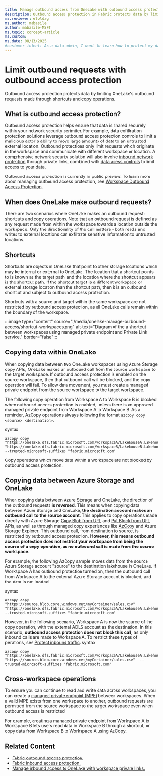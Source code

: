 ```yaml
---
title: Manage outbound access from OneLake with outbound access protection
description: Outbound access protection in Fabric protects data by limiting outbound requests. 
ms.reviewer: eloldag
ms.author: mabasile
author: mabasile-MSFT
ms.topic: concept-article
ms.custom:
ms.date: 08/13/2025
#customer intent: As a data admin, I want to learn how to protect my data by limiting outbound requests. As a data engineer, I want to learn how to work with my data, even when outbound access protection is turned on. 
---
```


# Limit outbound requests with outbound access protection

Outbound access protection protects data by limiting OneLake's outbound requests made through shortcuts and copy operations.  

## What is outbound access protection?

Outbound access protection helps ensure that data is shared securely within your network security perimiter. For example, data exfiltration protection solutions leverage outbound access protection controls to limit a malicious actor's ability to move large amounts of data to an untrusted external location.  Outbound protections only limit requests which originate in the workspace and communicate with different workspace or location.  A comprhensive network security solution will also involve [inbound network protection](onelake-manage-inbound-access.md) through private links, combined with [data acess controls](./security/get-started-security.md) to limit access to your data.  

Outbound access protection is currently in public preview.  To learn more about managing outbound access protection, see [Workspace Outbound Access Protection](/fabric/security/workspace-outbound-access-protection-overview).  

## When does OneLake make outbound requests?  
  
There are two scenarios where OneLake makes an outbound request: shortcuts and copy operations.  Note that an outbound request is defined as any request made from within the workspace towards a location outside the workspace.  Only the directionality of the call matters - both reads and writes to external locations can exfiltrate sensitive information to untrusted locations.   

## Shortcuts

Shortcuts are objects in OneLake that point to other storage locations which may be internal or external to OneLake.  The location that a shortcut points to is known as the target path, and the location where the shortcut appears is the shortcut path.  If the shortcut target is a different workspace or external storage location than the shortcut path, then it is an outbound shortcut and subject to outbound access protection.
  
Shortcuts with a source and target within the same workspace are not restricted by outbound access protection, as all OneLake calls remain within the boundary of the workspace. 

:::image type="content" source="./media/onelake-manage-outbound-access/shortcut-workspaces.png" alt-text="Diagram of the a shortcut between workspaces using managed private endpoint and Private Link service." border="false":::

## Copying data within OneLake 

When copying data between two OneLake workspaces using Azure Storage copy APIs, OneLake makes an outbound call from the source workspace to the target workspace.  If outbound access protection is enabled on the source workspace, then that outbound call will be blocked, and the copy operation will fail.  To allow data movement, you must create a managed private endpoint from the source workspace to the target workspace. 

The following copy operation from Workspace A to Workspace B is blocked when outbound access protection is enabled, unless there is an approved managed private endpoint from Workspace A to Workspace B. As a reminder, AzCopy operations always following the format `azcopy copy <source> <destination>`.

syntax
```azcopy
azcopy copy "https://onelake.dfs.fabric.microsoft.com/WorkspaceA/LakehouseA.Lakehouse/Files/sales.csv" "https://onelake.dfs.fabric.microsoft.com/WorkspaceB/LakehouseB.Lakehouse/Files/sales.csv" --trusted-microsoft-suffixes "fabric.microsoft.com"
```
Copy operations which move data within a workspace are not blocked by outbound access protection. 

## Copying data between Azure Storage and OneLake

When copying data between Azure Storage and OneLake, the direction of the outbound requests **is reversed**.  This means when copying data between Azure Storage and OneLake, **the destination account makes an outbound call to the source account**.  This applies to copy operations made directly with Azure Storage [Copy Blob from URL](/rest/api/storageservices/copy-blob-from-url) and [Put Block from URL](/rest/api/storageservices/put-block-from-url) APIs, as well as through managed copy experiences like [AzCopy](/azure/storage/common/storage-use-azcopy-v10) and Azure Storage Explorer. This outbound call, from destination to source, is restricted by outbound access protection. **However, this means outbound access protection does not restrict your workspace from being the source of a copy operation, as no outbound call is made from the source workspace.** 

For example, the following AzCopy sample moves data from the source Azure Storage account "source" to the destination lakehouse in OneLake.  If Workspace A has outbound protection turned on, then the outbound call from Workspace A to the external Azure Storage account is blocked, and the data is not loaded. 

syntax
```azcopy
azcopy copy "https://source.blob.core.windows.net/myContainer/sales.csv" "https://onelake.dfs.fabric.microsoft.com/WorkspaceA/LakehouseA.Lakehouse/Files/sales.csv" --trusted-microsoft-suffixes "fabric.microsoft.com"
```

However, in the following scenario, Workspace A is now the source of the copy operation, with the external ADLS account as the destination. In this scenario, **outbound access protection does not block this call**, as only inbound calls are made to Workspace A. To restrict these types of perations, see [Protect inbound traffic](/fabric/security/protect-inbound-traffic).
syntax
```azcopy
azcopy copy "https://onelake.dfs.fabric.microsoft.com/WorkspaceA/LakehouseA.Lakehouse/Files/sales.csv" "https://source.blob.core.windows.net/myContainer/sales.csv"  --trusted-microsoft-suffixes "fabric.microsoft.com"
```

## Cross-workspace operations

To ensure you can continue to read and write data across workspaces, you can create a [managed private endpoint (MPE)](../security/security-managed-private-endpoints-overview.md) between workspaces. When a valid MPE exists from one workspace to another, outbound requests are permitted from the source workspace to the target workspace even when outbound access is restricted.  

For example, creating a managed private endpoint from Workspace A to Workspace B lets users read data in Workspace B through a shortcut, or copy data from Workspace B to Workspace A using AzCopy.  

## Related Content  
  
- [Fabric outbound access protection.](../security/security-managed-private-endpoints-create.md)
- [Fabric inbound access protection. ](../security/security-private-links-overview.md)
- [Manage inbound access to OneLake with workspace private links.](./onelake-manage-inbound-access.md) 
